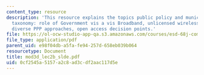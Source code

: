 ```yaml
---
content_type: resource
description: 'This resource explains the topics public policy and municipal broadband,
  taxonomy: role of Government vis a vis Broadband, unlicensed wireless wildcard,
  diverse PPP approaches, open access decision points.'
file: https://ol-ocw-studio-app-qa.s3.amazonaws.com/courses/esd-68j-communications-and-information-policy-spring-2006/0cf2545a5157a2c8ad3cdf2aac117d5e_mod3d_lec2b_slde.pdf
file_type: application/pdf
parent_uid: e98f04db-a5fa-fe94-257d-658eb039b064
resourcetype: Document
title: mod3d_lec2b_slde.pdf
uid: 0cf2545a-5157-a2c8-ad3c-df2aac117d5e
---
```

